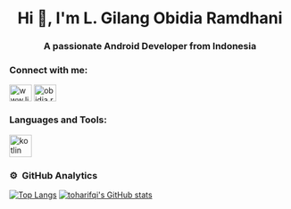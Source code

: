 <h1 align="center">Hi 👋, I'm L. Gilang Obidia Ramdhani</h1>
<h3 align="center">A passionate Android Developer from Indonesia</h3>

<h3 align="left">Connect with me:</h3>
<p align="left">
<a href="https://linkedin.com/in/obidiaramdhani" target="blank"><img align="center" src="https://raw.githubusercontent.com/rahuldkjain/github-profile-readme-generator/master/src/images/icons/Social/linked-in-alt.svg" alt="www.linkedin.com/in/obidiaramdhani" height="30" width="40" /></a>
<a href="https://instagram.com/obidia.ramdhani" target="blank"><img align="center" src="https://raw.githubusercontent.com/rahuldkjain/github-profile-readme-generator/master/src/images/icons/Social/instagram.svg" alt="obidia.ramdhani" height="30" width="40" /></a>
</p>

<h3 align="left">Languages and Tools:</h3>
<p align="left"> <a href="https://kotlinlang.org" target="_blank" rel="noreferrer"> <img src="https://www.vectorlogo.zone/logos/kotlinlang/kotlinlang-icon.svg" alt="kotlin" width="40" height="40"/> </a> </p>

### ⚙️ &nbsp;GitHub Analytics

[![Top Langs](https://github-readme-stats.vercel.app/api/top-langs/?username=toharifqi&layout=compact&custom_title=My%20Programming%20Languages&hide=jupyter%20notebook&theme=algolia&card_width=250)](https://github.com/toharifqi/)
[![toharifqi's GitHub stats](https://github-readme-stats.vercel.app/api?username=toharifqi&&show_icons=true&theme=algolia&include_all_commits=true&count_private=true&custom_title=My%20GitHub%20Statistics&line_height=24&hide=contribs)](https://github.com/toharifqi/)
